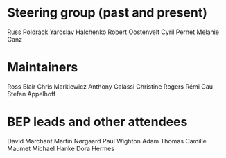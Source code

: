 # Steering group (past and present)
Russ Poldrack
Yaroslav Halchenko
Robert Oostenvelt
Cyril Pernet
Melanie Ganz

# Maintainers
Ross Blair
Chris Markiewicz
Anthony Galassi
Christine Rogers
Rémi Gau
Stefan Appelhoff

# BEP leads and other attendees
David Marchant
Martin Nørgaard
Paul Wighton
Adam Thomas
Camille Maumet
Michael Hanke
Dora Hermes